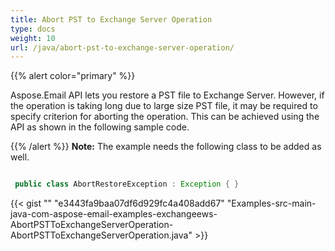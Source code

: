 ```yaml
---
title: Abort PST to Exchange Server Operation
type: docs
weight: 10
url: /java/abort-pst-to-exchange-server-operation/
---
```


{{% alert color="primary" %}} 

Aspose.Email API lets you restore a PST file to Exchange Server. However, if the operation is taking long due to large size PST file, it may be required to specify criterion for aborting the operation. This can be achieved using the API as shown in the following sample code.

{{% /alert %}} 
**Note:** The example needs the following class to be added as well.

``` java

 public class AbortRestoreException : Exception { }

```

{{< gist "" "e3443fa9baa07df6d929fc4a408add67" "Examples-src-main-java-com-aspose-email-examples-exchangeews-AbortPSTToExchangeServerOperation-AbortPSTToExchangeServerOperation.java" >}}
